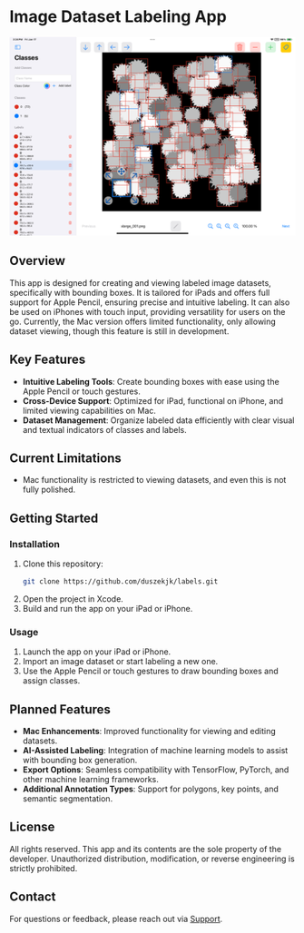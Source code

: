 # Image Dataset Labeling App

![App Preview](./preview.jpeg)

## Overview
This app is designed for creating and viewing labeled image datasets, specifically with bounding boxes. It is tailored for iPads and offers full support for Apple Pencil, ensuring precise and intuitive labeling. It can also be used on iPhones with touch input, providing versatility for users on the go. Currently, the Mac version offers limited functionality, only allowing dataset viewing, though this feature is still in development.

## Key Features
- **Intuitive Labeling Tools**: Create bounding boxes with ease using the Apple Pencil or touch gestures.
- **Cross-Device Support**: Optimized for iPad, functional on iPhone, and limited viewing capabilities on Mac.
- **Dataset Management**: Organize labeled data efficiently with clear visual and textual indicators of classes and labels.

## Current Limitations
- Mac functionality is restricted to viewing datasets, and even this is not fully polished.

## Getting Started
### Installation
<!-- If you have an App Store link, replace the steps below with the App Store download instructions. -->
1. Clone this repository:
   ```bash
   git clone https://github.com/duszekjk/labels.git
   ```
2. Open the project in Xcode.
3. Build and run the app on your iPad or iPhone.

### Usage
1. Launch the app on your iPad or iPhone.
2. Import an image dataset or start labeling a new one.
3. Use the Apple Pencil or touch gestures to draw bounding boxes and assign classes.

## Planned Features
- **Mac Enhancements**: Improved functionality for viewing and editing datasets.
- **AI-Assisted Labeling**: Integration of machine learning models to assist with bounding box generation.
- **Export Options**: Seamless compatibility with TensorFlow, PyTorch, and other machine learning frameworks.
- **Additional Annotation Types**: Support for polygons, key points, and semantic segmentation.

## License
All rights reserved. This app and its contents are the sole property of the developer. Unauthorized distribution, modification, or reverse engineering is strictly prohibited.

## Contact
For questions or feedback, please reach out via [Support](mailto:apps@duszekjk.com).


